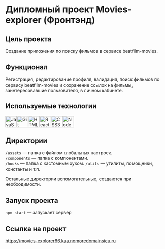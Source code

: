 # Дипломный проект Movies-explorer (Фронтэнд)

## Цель проекта

Создание приложения по поиску фильмов в сервисе beatfilm-movies.

## Функционал

Регистрация, редактирование профиля, валидация, поиск фильмов по сервису beatfilm-movies
и сохранение ссылок на фильмы, заинтересовавшие пользователя, в личном кабинете.

## Используемые технологии

<p align="left">
<a href="https://developer.mozilla.org/en-US/docs/Web/JavaScript" target="_blank" rel="noreferrer"><img src="https://raw.githubusercontent.com/danielcranney/readme-generator/main/public/icons/skills/javascript-colored.svg" width="36" height="36" alt="JavaScript" /></a><a href="https://git-scm.com/" target="_blank" rel="noreferrer"><img src="https://raw.githubusercontent.com/danielcranney/readme-generator/main/public/icons/skills/git-colored.svg" width="36" height="36" alt="Git" /></a><a href="https://developer.mozilla.org/en-US/docs/Glossary/HTML5" target="_blank" rel="noreferrer"><img src="https://raw.githubusercontent.com/danielcranney/readme-generator/main/public/icons/skills/html5-colored.svg" width="36" height="36" alt="HTML5" /></a><a href="https://reactjs.org/" target="_blank" rel="noreferrer"><img src="https://raw.githubusercontent.com/danielcranney/readme-generator/main/public/icons/skills/react-colored.svg" width="36" height="36" alt="React" /></a><a href="https://www.w3.org/TR/CSS/#css" target="_blank" rel="noreferrer"><img src="https://raw.githubusercontent.com/danielcranney/readme-generator/main/public/icons/skills/css3-colored.svg" width="36" height="36" alt="CSS3" /></a><a href="https://nodejs.org/en/" target="_blank" rel="noreferrer"><img src="https://raw.githubusercontent.com/danielcranney/readme-generator/main/public/icons/skills/nodejs-colored.svg" width="36" height="36" alt="NodeJS" /></a>
</p>

## Директории

`/assets` — папка с файлом глобальных настроек.  
`/components` — папка с компонентами.   
`/hooks` — папка с кастомным хуком. 
`/utils` — утилиты, помощники, константы и т.п.
  
Остальные директории вспомогательные, создаются при необходимости.

## Запуск проекта

`npm start` — запускает сервер   

## Ссылка на проект

https://movies-explorer66.kaa.nomoredomainsicu.ru
